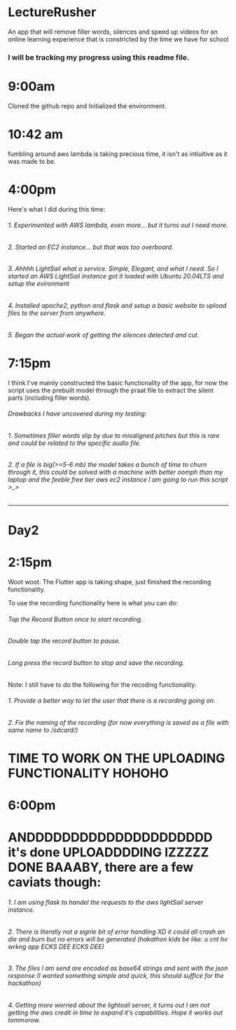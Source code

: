 # LectureRusher
An app that will remove filler words, silences and speed up videos for an online learning experience that is constricted by the time we have for school

### I will be tracking my progress using this readme file.

# 9:00am

Cloned the github repo and Initialized the environment.

# 10:42 am

fumbling around aws lambda is taking precious time, it isn't as intiuitive as it was made to be.

# 4:00pm

Here's what I did during this time:

######    1. Experimented with AWS lambda, even more... but it turns out I need more.

######    2. Started an EC2 instance... but that was too overboard.

######    3. Ahhhh LightSail what a service. Simple, Elegant, and what I need. So I started an AWS LightSail instance got it loaded with Ubuntu 20.04LTS and setup the evironment

######    4. Installed apache2, python and flask and setup a basic website to upload files to the server from anywhere.

######    5. Began the actual work of getting the silences detected and cut.

# 7:15pm

I think I've mainly constructed the basic functionality of the app, for now the script uses the prebuilt model through the praat file to extract the silent parts (including filler words).

###### Drawbacks I have uncovered during my testing:

######      1. Sometimes filler words slip by due to misaligned pitches but this is rare and could be related to the specific audio file.
######      2. If a file is big(>=5-6 mb) the model takes a bunch of time to churn through it, this could be solved with a machine with better oomph than my laptop and the feeble free tier aws ec2 instance I am going to run this script >_>

----------------------------
# Day2

# 2:15pm

Woot woot. The Flutter app is taking shape, just finished the recording functionality.

To use the recording functionality here is what you can do:
######      Tap the Record Button once to start recording.
######      Double tap the record button to pause.
######      Long press the record button to stop and save the recording.

Note: I still have to do the following for the recoding functionality:
######      1. Provide a better way to let the user that there is a recording going on.
######      2. Fix the naming of the recording (for now everything is saved as a file with same name to /sdcard/)

# TIME TO WORK ON THE UPLOADING FUNCTIONALITY HOHOHO

# 6:00pm

# ANDDDDDDDDDDDDDDDDDDDDD it's done UPLOADDDDING IZZZZZ DONE BAAABY, there are a few caviats though:

######      1. I am using flask to handel the requests to the aws lightSail server instance.
######      2. There is literally not a signle bit of error handling XD it could all crash an die and burn but no errors will be generated (hakathon kids be like: u cnt hv wrkng app ECKS DEE ECKS DEE)
######      3. The files I am send are encoded as base64 strings and sent with the json response (I wanted something simple and quick, this should suffice for the hackathon)
######      4. Getting more worried about the lightsail server, it turns out I am not getting the aws credit in time to expand it's capabilities. Hope it works out tommorow.

